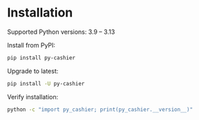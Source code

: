 # Installation

Supported Python versions: 3.9 – 3.13

Install from PyPI:

```bash
pip install py-cashier
```

Upgrade to latest:

```bash
pip install -U py-cashier
```

Verify installation:

```bash
python -c "import py_cashier; print(py_cashier.__version__)"
```
